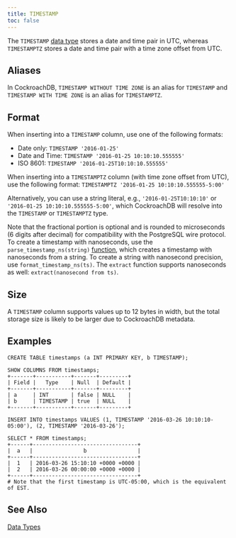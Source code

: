 ```yaml
---
title: TIMESTAMP
toc: false
---
```


The `TIMESTAMP` [data type](data-types.html) stores a date and time pair in UTC, whereas `TIMESTAMPTZ` stores a date and time pair with a time zone offset from UTC. 

<div id="toc"></div>

## Aliases

In CockroachDB, `TIMESTAMP WITHOUT TIME ZONE` is an alias for `TIMESTAMP` and `TIMESTAMP WITH TIME ZONE` is an alias for `TIMESTAMPTZ`.

## Format

When inserting into a `TIMESTAMP` column, use one of the following formats:

- Date only: `TIMESTAMP '2016-01-25'`
- Date and Time: `TIMESTAMP '2016-01-25 10:10:10.555555'`
- ISO 8601: `TIMESTAMP '2016-01-25T10:10:10.555555'`

When inserting into a `TIMESTAMPTZ` column (with time zone offset from UTC), use the following format: `TIMESTAMPTZ '2016-01-25 10:10:10.555555-5:00'`

Alternatively, you can use a string literal, e.g., `'2016-01-25T10:10:10'` or `'2016-01-25 10:10:10.555555-5:00'`, which CockroachDB will resolve into the `TIMESTAMP` or `TIMESTAMPTZ` type.

Note that the fractional portion is optional and is rounded to
microseconds (6 digits after decimal) for compatibility with the
PostgreSQL wire protocol. To create a timestamp with nanoseconds, use the
`parse_timestamp_ns(string)` [function](functions-and-operators.html),
which creates a timestamp with nanoseconds from a string. To create a string
with nanosecond precision, use `format_timestamp_ns(ts)`. The `extract`
function supports nanoseconds as well: `extract(nanosecond from ts)`.

## Size

A `TIMESTAMP` column supports values up to 12 bytes in width, but the total storage size is likely to be larger due to CockroachDB metadata. 

## Examples

~~~
CREATE TABLE timestamps (a INT PRIMARY KEY, b TIMESTAMP);

SHOW COLUMNS FROM timestamps;
+-------+-----------+-------+---------+
| Field |   Type    | Null  | Default |
+-------+-----------+-------+---------+
| a     | INT       | false | NULL    |
| b     | TIMESTAMP | true  | NULL    |
+-------+-----------+-------+---------+

INSERT INTO timestamps VALUES (1, TIMESTAMP '2016-03-26 10:10:10-05:00'), (2, TIMESTAMP '2016-03-26');

SELECT * FROM timestamps;
+------+---------------------------------+
|  a   |                b                |
+------+---------------------------------+
|  1   | 2016-03-26 15:10:10 +0000 +0000 |
|  2   | 2016-03-26 00:00:00 +0000 +0000 |
+------+---------------------------------+
# Note that the first timestamp is UTC-05:00, which is the equivalent of EST.
~~~

## See Also

[Data Types](data-types.html)